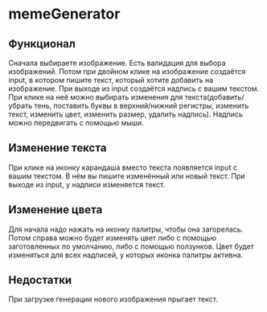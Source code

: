 # memeGenerator

## Функционал
Сначала выбираете изображение.
Есть валидация для выбора изображений. Потом при двойном клике на изображение создаётся input, в котором пишите текст, который хотите добавить на изображение.
При выходе из input создаётся надпись с вашим текстом. При клике на неё можно выбирать изменения для текста(добавить/убрать тень, поставить буквы в верхний/нижний регистры, изменить текст, изменить цвет, изменить размер, удалить надпись).
Надпись можно передвигать с помощью мыши.

## Изменение текста
При клике на иконку карандаша вместо текста появляется input с вашим текстом. В нём вы пишите изменённый или новый текст. При выходе из input, у надписи изменяется текст.

## Изменение цвета
Для начала надо нажать на иконку палитры, чтобы она загорелась. Потом справа можно будет изменять цвет либо с помощью заготовленных по умолчанию, либо с помощью ползунков. Цвет будет изменяться для всех надписей, у которых иконка палитры активна.

## Недостатки
При загрузке генерации нового изображения прыгает текст. 

